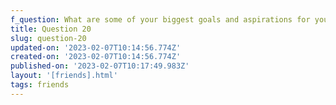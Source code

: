 ```yaml
---
f_question: What are some of your biggest goals and aspirations for your personal life?
title: Question 20
slug: question-20
updated-on: '2023-02-07T10:14:56.774Z'
created-on: '2023-02-07T10:14:56.774Z'
published-on: '2023-02-07T10:17:49.983Z'
layout: '[friends].html'
tags: friends
---
```



